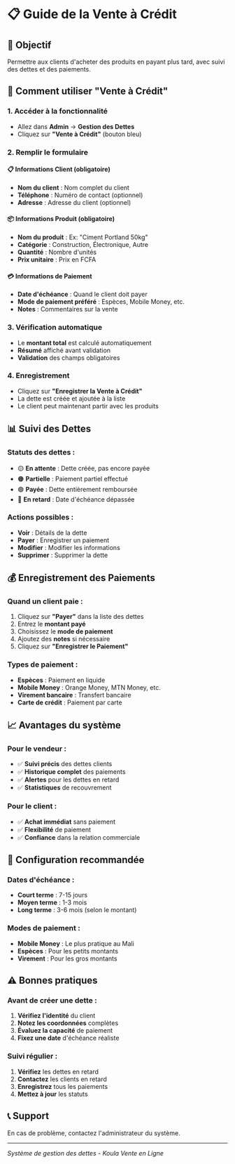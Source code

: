 # 📋 Guide de la Vente à Crédit

## 🎯 **Objectif**
Permettre aux clients d'acheter des produits en payant plus tard, avec suivi des dettes et des paiements.

## 🚀 **Comment utiliser "Vente à Crédit"**

### **1. Accéder à la fonctionnalité**
- Allez dans **Admin** → **Gestion des Dettes**
- Cliquez sur **"Vente à Crédit"** (bouton bleu)

### **2. Remplir le formulaire**

#### **📋 Informations Client (obligatoire)**
- **Nom du client** : Nom complet du client
- **Téléphone** : Numéro de contact (optionnel)
- **Adresse** : Adresse du client (optionnel)

#### **📦 Informations Produit (obligatoire)**
- **Nom du produit** : Ex: "Ciment Portland 50kg"
- **Catégorie** : Construction, Électronique, Autre
- **Quantité** : Nombre d'unités
- **Prix unitaire** : Prix en FCFA

#### **💳 Informations de Paiement**
- **Date d'échéance** : Quand le client doit payer
- **Mode de paiement préféré** : Espèces, Mobile Money, etc.
- **Notes** : Commentaires sur la vente

### **3. Vérification automatique**
- Le **montant total** est calculé automatiquement
- **Résumé** affiché avant validation
- **Validation** des champs obligatoires

### **4. Enregistrement**
- Cliquez sur **"Enregistrer la Vente à Crédit"**
- La dette est créée et ajoutée à la liste
- Le client peut maintenant partir avec les produits

## 📊 **Suivi des Dettes**

### **Statuts des dettes :**
- 🟡 **En attente** : Dette créée, pas encore payée
- 🟠 **Partielle** : Paiement partiel effectué
- 🟢 **Payée** : Dette entièrement remboursée
- 🔴 **En retard** : Date d'échéance dépassée

### **Actions possibles :**
- **Voir** : Détails de la dette
- **Payer** : Enregistrer un paiement
- **Modifier** : Modifier les informations
- **Supprimer** : Supprimer la dette

## 💰 **Enregistrement des Paiements**

### **Quand un client paie :**
1. Cliquez sur **"Payer"** dans la liste des dettes
2. Entrez le **montant payé**
3. Choisissez le **mode de paiement**
4. Ajoutez des **notes** si nécessaire
5. Cliquez sur **"Enregistrer le Paiement"**

### **Types de paiement :**
- **Espèces** : Paiement en liquide
- **Mobile Money** : Orange Money, MTN Money, etc.
- **Virement bancaire** : Transfert bancaire
- **Carte de crédit** : Paiement par carte

## 📈 **Avantages du système**

### **Pour le vendeur :**
- ✅ **Suivi précis** des dettes clients
- ✅ **Historique complet** des paiements
- ✅ **Alertes** pour les dettes en retard
- ✅ **Statistiques** de recouvrement

### **Pour le client :**
- ✅ **Achat immédiat** sans paiement
- ✅ **Flexibilité** de paiement
- ✅ **Confiance** dans la relation commerciale

## 🔧 **Configuration recommandée**

### **Dates d'échéance :**
- **Court terme** : 7-15 jours
- **Moyen terme** : 1-3 mois
- **Long terme** : 3-6 mois (selon le montant)

### **Modes de paiement :**
- **Mobile Money** : Le plus pratique au Mali
- **Espèces** : Pour les petits montants
- **Virement** : Pour les gros montants

## ⚠️ **Bonnes pratiques**

### **Avant de créer une dette :**
1. **Vérifiez l'identité** du client
2. **Notez les coordonnées** complètes
3. **Évaluez la capacité** de paiement
4. **Fixez une date** d'échéance réaliste

### **Suivi régulier :**
1. **Vérifiez** les dettes en retard
2. **Contactez** les clients en retard
3. **Enregistrez** tous les paiements
4. **Mettez à jour** les statuts

## 📞 **Support**
En cas de problème, contactez l'administrateur du système.

---
*Système de gestion des dettes - Koula Vente en Ligne*
